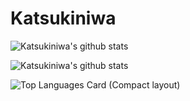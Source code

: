 # Katsukiniwa

![Katsukiniwa's github stats](https://github-readme-stats.vercel.app/api?username=katsukiniwa&show_icons=true&theme=radical&count_private=true)

![Katsukiniwa's github stats](https://github-readme-stats.vercel.app/api/top-langs/?username=katsukiniwa&layout=compact&count_private=true)

![Top Languages Card (Compact layout)](https://github-readme-stats.vercel.app/api/top-langs/?username=katsukiniwa&layout=compact)
